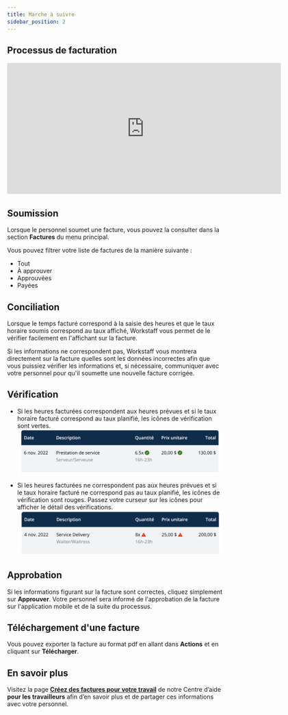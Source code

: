 ```yaml
---
title: Marche à suivre
sidebar_position: 2
---
```


## Processus de facturation

<iframe width="640" height="306" src="https://www.loom.com/embed/08196f1caebd4aca9e869b3159ffdfb3" frameborder="0" webkitallowfullscreen mozallowfullscreen allowfullscreen></iframe>

## Soumission

Lorsque le personnel soumet une facture, vous pouvez la consulter dans la section **Factures** du menu principal.

Vous pouvez filtrer votre liste de factures de la manière suivante :
- Tout
- À approuver
- Approuvées
- Payées

## Conciliation

Lorsque le temps facturé correspond à la saisie des heures et que le taux horaire soumis correspond au taux affiché, Workstaff vous permet de le vérifier facilement en l'affichant sur la facture.

Si les informations ne correspondent pas, Workstaff vous montrera directement sur la facture quelles sont les données incorrectes afin que vous puissiez vérifier les informations et, si nécessaire, communiquer avec votre personnel pour qu'il soumette une nouvelle facture corrigée.

## Vérification
- Si les heures facturées correspondent aux heures prévues et si le taux horaire facturé correspond au taux planifié, les icônes de vérification sont vertes. 
![correct.png](./Images/correct.png)

- Si les heures facturées ne correspondent pas aux heures prévues et si le taux horaire facturé ne correspond pas au taux planifié, les icônes de vérification sont rouges. Passez votre curseur sur les icônes pour afficher le détail des vérifications. 
![incorrect.png](./Images/incorrect.png) 

## Approbation

Si les informations figurant sur la facture sont correctes, cliquez simplement sur **Approuver**. Votre personnel sera informé de l'approbation de la facture sur l'application mobile et de la suite du processus.

## Téléchargement d'une facture

Vous pouvez exporter la facture au format pdf en allant dans **Actions** et en cliquant sur **Télécharger**.

## En savoir plus
Visitez la page [**Créez des factures pour votre travail**](../../workers/invoices.md) de notre Centre d’aide **pour les travailleurs** afin d’en savoir plus et de partager ces informations avec votre personnel. 
